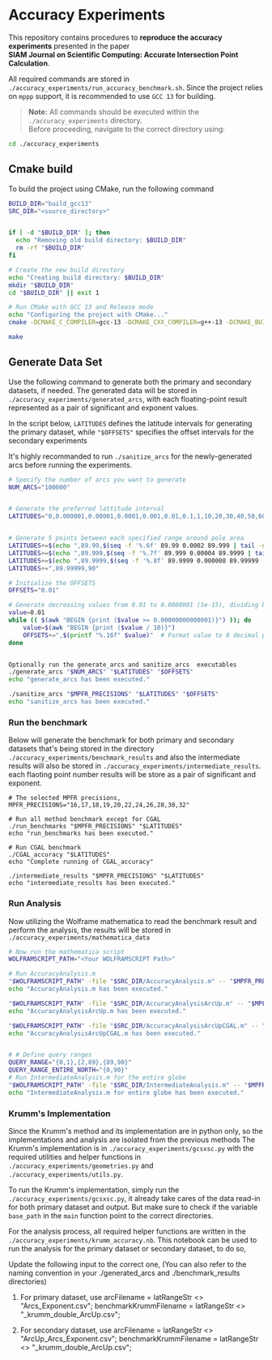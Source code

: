 # Accuracy Experiments
This repository contains procedures to **reproduce the accuracy experiments** presented in the paper  
**SIAM Journal on Scientific Computing: Accurate Intersection Point Calculation**.

All required commands are stored in `./accuracy_experiments/run_accuracy_benchmark.sh`. Since the project relies on `mppp` support, it is recommended to use `GCC 13` for building.

> **Note:** All commands should be executed within the `./accuracy_experiments` directory.  
> Before proceeding, navigate to the correct directory using:
```bash
cd ./accuracy_experiments
```

## Cmake build
To build the project using CMake, run the following command
```bash
BUILD_DIR="build_gcc13"
SRC_DIR="<source_directory>"


if [ -d "$BUILD_DIR" ]; then
  echo "Removing old build directory: $BUILD_DIR"
  rm -rf "$BUILD_DIR"
fi

# Create the new build directory
echo "Creating build directory: $BUILD_DIR"
mkdir "$BUILD_DIR"
cd "$BUILD_DIR" || exit 1

# Run CMake with GCC 13 and Release mode
echo "Configuring the project with CMake..."
cmake -DCMAKE_C_COMPILER=gcc-13 -DCMAKE_CXX_COMPILER=g++-13 -DCMAKE_BUILD_TYPE=Release "$SRC_DIR" || exit 1

make

```

## Generate Data Set
Use the following command to generate both the primary and secondary datasets, if needed. The generated data will be stored in `./accuracy_experiments/generated_arcs`, with each floating-point result represented as a pair of significant and exponent values.  

In the script below, `LATITUDES` defines the latitude intervals for generating the primary dataset, while `"$OFFSETS"` specifies the offset intervals for the secondary experiments

It's highly recommanded to run `./sanitize_arcs` for the newly-generated arcs before running the experiments.

```bash
# Specify the number of arcs you want to generate
NUM_ARCS="100000"


# Generate the preferred lattitude interval
LATITUDES="0,0.000001,0.00001,0.0001,0.001,0.01,0.1,1,10,20,30,40,50,60,70,80,89,89.9"


# Generate 5 points between each specified range around pole area
LATITUDES+=$(echo ",89.99,$(seq -f '%.6f' 89.99 0.0002 89.999 | tail -n +2 | head -n 4 | tr '\n' ',' | sed 's/,$//')")
LATITUDES+=$(echo ",89.999,$(seq -f '%.7f' 89.999 0.00004 89.9999 | tail -n +2 | head -n 4 | tr '\n' ',' | sed 's/,$//')")
LATITUDES+=$(echo ",89.9999,$(seq -f '%.8f' 89.9999 0.000008 89.99999 | tail -n +2 | head -n 4 | tr '\n' ',' | sed 's/,$//')")
LATITUDES+=",89.99999,90"

# Initialize the OFFSETS
OFFSETS="0.01"

# Generate decreasing values from 0.01 to 0.0000001 (1e-15), dividing by 10 at each step
value=0.01
while (( $(awk "BEGIN {print ($value >= 0.00000000000001)}") )); do
    value=$(awk "BEGIN {print ($value / 10)}")
    OFFSETS+=",$(printf "%.16f" $value)"  # Format value to 8 decimal places
done


Optionally run the generate_arcs and sanitize_arcs  executables 
./generate_arcs "$NUM_ARCS" "$LATITUDES" "$OFFSETS"
echo "generate_arcs has been executed."

./sanitize_arcs "$MPFR_PRECISIONS" "$LATITUDES" "$OFFSETS"
echo "sanitize_arcs has been executed."

```


### Run the benchmark
Below will generate the benchmark for both primary and secondary datasets that's being stored in the directory `./accuracy_experiments/benchmark_results` and also the intermediate results will also be stored in `./accuracy_experiments/intermediate_results`. each flaoting point number results will be store as a pair of significant and exponent.
```
# The selected MPFR precisions,
MPFR_PRECISIONS="16,17,18,19,20,22,24,26,28,30,32"

# Run all method benchmark except for CGAL
./run_benchmarks "$MPFR_PRECISIONS" "$LATITUDES"
echo "run_benchmarks has been executed."

# Run CGAL benchmark
./CGAL_accuracy "$LATITUDES"
echo "Complete running of CGAL_accuracy"

./intermediate_results "$MPFR_PRECISIONS" "$LATITUDES"
echo "intermediate_results has been executed."
```

### Run Analysis 
Now utilizing the Wolframe mathematica to read the benchmark result and perform the analysis, the results will be stored in `./accuracy_experiments/mathematica_data`

```bash
# Now run the mathematica script
WOLFRAMSCRIPT_PATH="<Your WOLFRAMSCRIPT Path>"

# Run AccuracyAnalysis.m
"$WOLFRAMSCRIPT_PATH" -file "$SRC_DIR/AccuracyAnalysis.m" -- "$MPFR_PRECISIONS" "$LATITUDES"
echo "AccuracyAnalysis.m has been executed."

"$WOLFRAMSCRIPT_PATH" -file "$SRC_DIR/AccuracyAnalysisArcUp.m" -- "$MPFR_PRECISIONS" "$OFFSETS"
echo "AccuracyAnalysisArcUp.m has been executed."

"$WOLFRAMSCRIPT_PATH" -file "$SRC_DIR/AccuracyAnalysisArcUpCGAL.m" -- "$MPFR_PRECISIONS" "$OFFSETS"
echo "AccuracyAnalysisArcUpCGAL.m has been executed."


# # Define query ranges
QUERY_RANGE="{0,1},{2,89},{89,90}"
QUERY_RANGE_ENTIRE_NORTH="{0,90}"
# Run IntermediateAnalysis.m for the entire globe
"$WOLFRAMSCRIPT_PATH" -file "$SRC_DIR/IntermediateAnalysis.m" -- "$MPFR_PRECISIONS" "$LATITUDES" "$QUERY_RANGE_ENTIRE_NORTH"
echo "IntermediateAnalysis.m for entire globe has been executed."
```

### Krumm's Implementation
Since the Krumm's method and its implementation are in python only, so the implementations and analysis are isolated from the previous methods
The Krumm's implementation is in `./accuracy_experiments/gcsxsc.py` with the required utilities and helper functions in `./accuracy_experiments/geometries.py`
and `./accuracy_experiments/utils.py`.

To run the Krumm's implementation, simply run the `./accuracy_experiments/gcsxsc.py`, it already take cares of the data read-in for both primary dataset and output. But make sure to check
if the variable `base_path` in the `main` function point to the correct directories.

For the analysis process, all required helper functions are written in the `./accuracy_experiments/krumm_accuracy.nb`. This notebook can be used to run the analysis for the primary dataset or secondary dataset, to do so,

Update the following input to the correct one, (You can also refer to the naming convention in your ./generated_arcs and ./benchmark_results directories)

1. For primary dataset, use
  arcFilename = latRangeStr <> "Arcs_Exponent.csv";
  benchmarkKrummFilename = latRangeStr <> "_krumm_double_ArcUp.csv";

2. For secondary dataset, use
  arcFilename = latRangeStr <> "ArcUp_Arcs_Exponent.csv";
  benchmarkKrummFilename = latRangeStr <> "_krumm_double_ArcUp.csv";
  